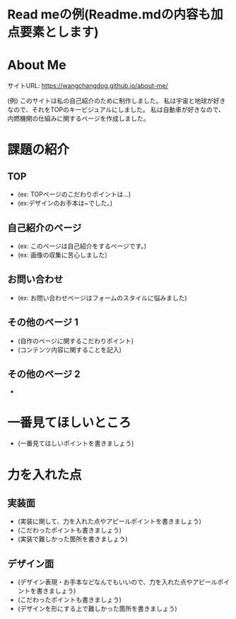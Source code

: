 # Read meの例(Readme.mdの内容も加点要素とします)

# About Me 

サイトURL: https://wangchangdog.github.io/about-me/

(例)
このサイトは私の自己紹介のために制作しました。
私は宇宙と地球が好きなので、それをTOPのキービジュアルにしました。
私は自動車が好きなので、内燃機関の仕組みに関するページを作成しました。

# 課題の紹介

## TOP

- (ex: TOPページのこだわりポイントは...)
- (ex:デザインのお手本は~でした。)

## 自己紹介のページ

- (ex: このページは自己紹介をするページです。)
- (ex: 画像の収集に苦心しました）

## お問い合わせ

- (ex: お問い合わせページはフォームのスタイルに悩みました)

## その他のページ 1

- (自作のページに関するこだわりポイント)
- (コンテンツ内容に関することを記入)

## その他のページ 2

- 

# 一番見てほしいところ

- (一番見てほしいポイントを書きましょう)

# 力を入れた点

## 実装面

- (実装に関して、力を入れた点やアピールポイントを書きましょう)
- (こだわったポイントも書きましょう)
- (実装で難しかった箇所を書きましょう)

## デザイン面

- (デザイン表現・お手本などなんでもいいので、力を入れた点やアピールポイントを書きましょう)
- (こだわったポイントも書きましょう)
- (デザインを形にする上で難しかった箇所を書きましょう)
